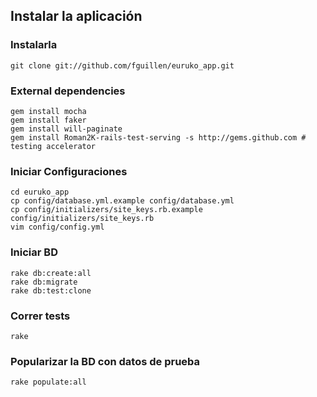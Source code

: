 Instalar la aplicación
----------------------

### Instalarla

    git clone git://github.com/fguillen/euruko_app.git  

### External dependencies
    gem install mocha
    gem install faker
    gem install will-paginate
    gem install Roman2K-rails-test-serving -s http://gems.github.com # testing accelerator

### Iniciar Configuraciones

    cd euruko_app
    cp config/database.yml.example config/database.yml 
    cp config/initializers/site_keys.rb.example config/initializers/site_keys.rb
    vim config/config.yml

### Iniciar BD

    rake db:create:all
    rake db:migrate
    rake db:test:clone

### Correr tests

    rake

### Popularizar la BD con datos de prueba

    rake populate:all

